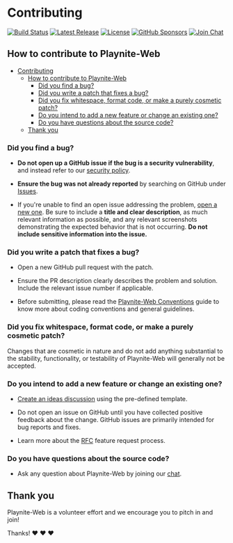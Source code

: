 # Contributing

[![Build Status](https://github.com/andrew-codes/playnite-web/actions/workflows/main.yml/badge.svg)](https://github.com/andrew-codes/playnite-web/actions/workflows/main.yml)
[![Latest Release](https://img.shields.io/github/v/release/andrew-codes/playnite-web)](https://github.com/andrew-codes/playnite-web/releases/latest)
[![License](https://img.shields.io/github/license/andrew-codes/playnite-web)](https://github.com/andrew-codes/playnite-web?tab=AGPL-3.0-1-ov-file#readme)
[![GitHub Sponsors](https://img.shields.io/github/sponsors/andrew-codes)](https://github.com/sponsors/andrew-codes)
[![Join Chat](https://img.shields.io/badge/dynamic/json?url=https%3A%2F%2Fmatrix.org%2F_matrix%2Fclient%2Funstable%2Fim.nheko.summary%2Fsummary%2F%2523playnite-web%3Agitter.im&query=num_joined_members&label=Chat%20Members)](https://matrix.to/#/#playnite-web:gitter.im)

## How to contribute to Playnite-Web

- [Contributing](#contributing)
  - [How to contribute to Playnite-Web](#how-to-contribute-to-playnite-web)
    - [Did you find a bug?](#did-you-find-a-bug)
    - [Did you write a patch that fixes a bug?](#did-you-write-a-patch-that-fixes-a-bug)
    - [Did you fix whitespace, format code, or make a purely cosmetic patch?](#did-you-fix-whitespace-format-code-or-make-a-purely-cosmetic-patch)
    - [Do you intend to add a new feature or change an existing one?](#do-you-intend-to-add-a-new-feature-or-change-an-existing-one)
    - [Do you have questions about the source code?](#do-you-have-questions-about-the-source-code)
  - [Thank you](#thank-you)

### Did you find a bug?

- **Do not open up a GitHub issue if the bug is a security vulnerability**, and instead refer to our [security policy](./SECURITY.md).

- **Ensure the bug was not already reported** by searching on GitHub under [Issues](https://github.com/andrew-codes/playnite-web/issues).

- If you're unable to find an open issue addressing the problem, [open a new one](https://github.com/andrew-codes/playnite-web/issues/new). Be sure to include a **title and clear description**, as much relevant information as possible, and any relevant screenshots demonstrating the expected behavior that is not occurring. **Do not include sensitive information into the issue.**

### Did you write a patch that fixes a bug?

- Open a new GitHub pull request with the patch.

- Ensure the PR description clearly describes the problem and solution. Include the relevant issue number if applicable.

- Before submitting, please read the [Playnite-Web Conventions](contributing/conventions.md) guide to know more about coding conventions and general guidelines.

### Did you fix whitespace, format code, or make a purely cosmetic patch?

Changes that are cosmetic in nature and do not add anything substantial to the stability, functionality, or testability of Playnite-Web will generally not be accepted.

### Do you intend to add a new feature or change an existing one?

- [Create an ideas discussion](https://github.com/andrew-codes/playnite-web/discussions/new?category=ideas) using the pre-defined template.

- Do not open an issue on GitHub until you have collected positive feedback about the change. GitHub issues are primarily intended for bug reports and fixes.

- Learn more about the [RFC](contributing/rfc.md) feature request process.

### Do you have questions about the source code?

- Ask any question about Playnite-Web by joining our [chat](https://matrix.to/#/#playnite-web:gitter.im).

## Thank you

Playnite-Web is a volunteer effort and we encourage you to pitch in and join!

Thanks! :heart: :heart: :heart:
